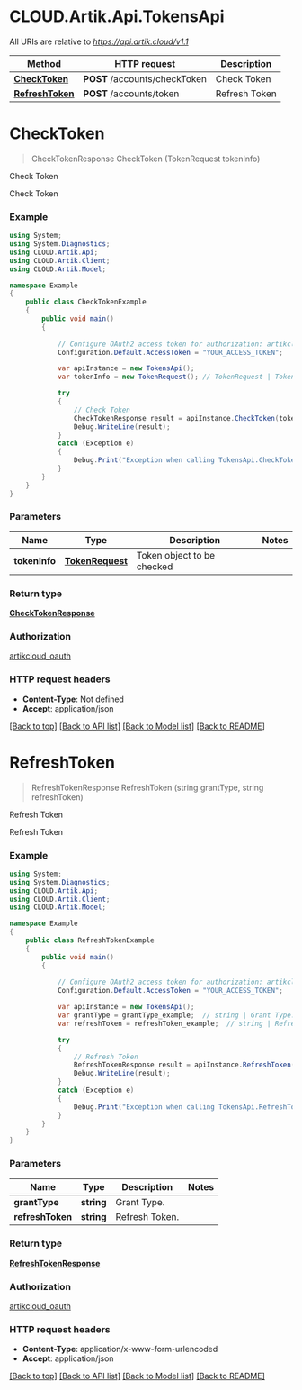 # CLOUD.Artik.Api.TokensApi

All URIs are relative to *https://api.artik.cloud/v1.1*

Method | HTTP request | Description
------------- | ------------- | -------------
[**CheckToken**](TokensApi.md#checktoken) | **POST** /accounts/checkToken | Check Token
[**RefreshToken**](TokensApi.md#refreshtoken) | **POST** /accounts/token | Refresh Token


<a name="checktoken"></a>
# **CheckToken**
> CheckTokenResponse CheckToken (TokenRequest tokenInfo)

Check Token

Check Token

### Example
```csharp
using System;
using System.Diagnostics;
using CLOUD.Artik.Api;
using CLOUD.Artik.Client;
using CLOUD.Artik.Model;

namespace Example
{
    public class CheckTokenExample
    {
        public void main()
        {
            
            // Configure OAuth2 access token for authorization: artikcloud_oauth
            Configuration.Default.AccessToken = "YOUR_ACCESS_TOKEN";

            var apiInstance = new TokensApi();
            var tokenInfo = new TokenRequest(); // TokenRequest | Token object to be checked

            try
            {
                // Check Token
                CheckTokenResponse result = apiInstance.CheckToken(tokenInfo);
                Debug.WriteLine(result);
            }
            catch (Exception e)
            {
                Debug.Print("Exception when calling TokensApi.CheckToken: " + e.Message );
            }
        }
    }
}
```

### Parameters

Name | Type | Description  | Notes
------------- | ------------- | ------------- | -------------
 **tokenInfo** | [**TokenRequest**](TokenRequest.md)| Token object to be checked | 

### Return type

[**CheckTokenResponse**](CheckTokenResponse.md)

### Authorization

[artikcloud_oauth](../README.md#artikcloud_oauth)

### HTTP request headers

 - **Content-Type**: Not defined
 - **Accept**: application/json

[[Back to top]](#) [[Back to API list]](../README.md#documentation-for-api-endpoints) [[Back to Model list]](../README.md#documentation-for-models) [[Back to README]](../README.md)

<a name="refreshtoken"></a>
# **RefreshToken**
> RefreshTokenResponse RefreshToken (string grantType, string refreshToken)

Refresh Token

Refresh Token

### Example
```csharp
using System;
using System.Diagnostics;
using CLOUD.Artik.Api;
using CLOUD.Artik.Client;
using CLOUD.Artik.Model;

namespace Example
{
    public class RefreshTokenExample
    {
        public void main()
        {
            
            // Configure OAuth2 access token for authorization: artikcloud_oauth
            Configuration.Default.AccessToken = "YOUR_ACCESS_TOKEN";

            var apiInstance = new TokensApi();
            var grantType = grantType_example;  // string | Grant Type.
            var refreshToken = refreshToken_example;  // string | Refresh Token.

            try
            {
                // Refresh Token
                RefreshTokenResponse result = apiInstance.RefreshToken(grantType, refreshToken);
                Debug.WriteLine(result);
            }
            catch (Exception e)
            {
                Debug.Print("Exception when calling TokensApi.RefreshToken: " + e.Message );
            }
        }
    }
}
```

### Parameters

Name | Type | Description  | Notes
------------- | ------------- | ------------- | -------------
 **grantType** | **string**| Grant Type. | 
 **refreshToken** | **string**| Refresh Token. | 

### Return type

[**RefreshTokenResponse**](RefreshTokenResponse.md)

### Authorization

[artikcloud_oauth](../README.md#artikcloud_oauth)

### HTTP request headers

 - **Content-Type**: application/x-www-form-urlencoded
 - **Accept**: application/json

[[Back to top]](#) [[Back to API list]](../README.md#documentation-for-api-endpoints) [[Back to Model list]](../README.md#documentation-for-models) [[Back to README]](../README.md)

